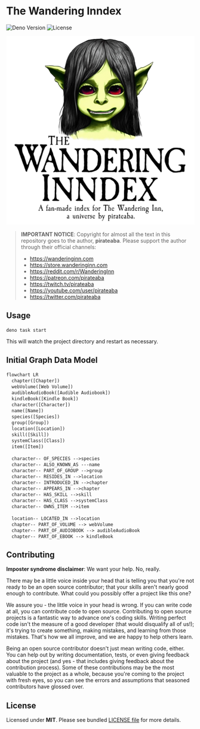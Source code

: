 # The Wandering Inndex

![Deno Version](https://img.shields.io/badge/deno-v1.26.2-black)
![License](https://img.shields.io/badge/license-MIT-blue)

![The Wandering Inndex Logo](./static/banner.png)

> **IMPORTANT NOTICE**: Copyright for almost all the text in this repository goes to the author, **pirateaba**. Please support the author through their official channels:
>
> - https://wanderinginn.com
> - https://store.wanderinginn.com
> - https://reddit.com/r/WanderingInn
> - https://patreon.com/pirateaba
> - https://twitch.tv/pirateaba
> - https://youtube.com/user/pirateaba
> - https://twitter.com/pirateaba

## Usage

```shell
deno task start
```

This will watch the project directory and restart as necessary.

## Initial Graph Data Model

```mermaid
flowchart LR
  chapter([Chapter])
  webVolume([Web Volume])
  audibleAudioBook([Audible Audiobook])
  kindleBook([Kindle Book])
  character([Character])
  name([Name])
  species([Species])
  group([Group])
  location([Location])
  skill([Skill])
  systemClass([Class])
  item([Item])

  character-- OF_SPECIES -->species
  character-- ALSO_KNOWN_AS ---name
  character-- PART_OF_GROUP -->group
  character-- RESIDES_IN -->location
  character-- INTRODUCED_IN -->chapter
  character-- APPEARS_IN -->chapter
  character-- HAS_SKILL -->skill
  character-- HAS_CLASS -->systemClass
  character-- OWNS_ITEM -->item

  location-- LOCATED_IN -->location
  chapter-- PART_OF_VOLUME --> webVolume
  chapter-- PART_OF_AUDIOBOOK --> audibleAudioBook
  chapter-- PART_OF_EBOOK --> kindleBook
```

## Contributing

**Imposter syndrome disclaimer**: We want your help. No, really.

There may be a little voice inside your head that is telling you that you're not ready to be an open source contributor; that your skills aren't nearly good enough to contribute. What could you possibly offer a project like this one?

We assure you - the little voice in your head is wrong. If you can write code at all, you can contribute code to open source. Contributing to open source projects is a fantastic way to advance one's coding skills. Writing perfect code isn't the measure of a good developer (that would disqualify all of us!); it's trying to create something, making mistakes, and learning from those mistakes. That's how we all improve, and we are happy to help others learn.

Being an open source contributor doesn't just mean writing code, either. You can help out by writing documentation, tests, or even giving feedback about the project (and yes - that includes giving feedback about the contribution process). Some of these contributions may be the most valuable to the project as a whole, because you're coming to the project with fresh eyes, so you can see the errors and assumptions that seasoned contributors have glossed over.

## License

Licensed under **MIT**. Please see bundled [LICENSE file](./LICENSE.md) for more details.
